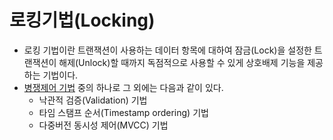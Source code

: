 # 로킹기법(Locking)
- 로킹 기법이란 트랜잭션이 사용하는 데이터 항목에 대하여 잠금(Lock)을 설정한 트랜잭션이 해제(Unlock)할 때까지 독점적으로 사용할 수 있게 상호배제 기능을 제공하는 기법이다.
- [병쟁제어 기법](https://github.com/kyeoungchan/note/tree/main/database/concurrency-control) 중의 하나로 그 외에는 다음과 같이 있다.
  - 낙관적 검증(Validation) 기법
  - 타임 스탬프 순서(Timestamp ordering) 기법
  - 다중버전 동시성 제어(MVCC) 기법
